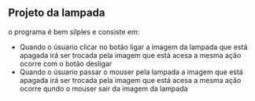 <h2> Projeto da lampada</h2> 
<p>o programa é bem silples e consiste em:</p>
<ul> 
  <li>Quando o úsuario clicar no botão ligar a imagem da lampada que está apagada irá ser trocada pela imagem que está acesa a mesma ação ocorre com o botão desligar</li>
  <li>Quando o úsuario passar o mouser pela lampada a imagem que está apagada irá ser trocada pela imagem que está acesa a mesma ação ocorre qundo o mouser sair da imagem da lampada</li>
  </ul>


